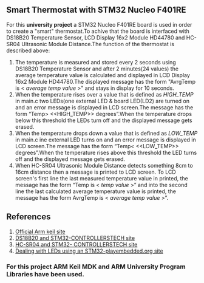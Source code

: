## Smart Thermostat with STM32 Nucleo F401RE

For this **university project** a STM32 Nucleo F401RE board is used in order to create a "smart" thermostat.To achive that the board is interfaced with 
DS18B20 Temperature Sensor, LCD Display 16x2 Module HD44780 and HC-SR04 Ultrasonic Module Distance.The function of the thermostat is described above:

1. The temperature is measured and stored every 2 seconds using DS18B20 Temperature Sensor and after 2 minutes(24 values) the average temperature value is calculated and displayed in LCD Display 16x2 Module HD44780.The displayed message has the form "AvrgTemp is < *average temp value* >" and stays in display for 10 seconds.
2. When the temperature rises over a value that is defined as *HIGH_TEMP* in main.c two LEDs(one external LED & board LED(LD2) are turned on and an error message is displayed in LCD screen.The message has the form “Temp> <<HIGH_TEMP>> degrees”.When the temperature drops below this threshold the LEDs turn off and the displayed message gets erased.
3. When the temperature drops down a value that is defined as *LOW_TEMP* in main.c ine external LED turns on and an error message is displayed in LCD screen.The message has the form “Temp< <<LOW_TEMP>> degrees”.When the temperature rises above this threshold the LED turns off and the displayed message gets erased.
4. When HC-SR04 Ultrasonic Module Distance detects something 8cm to 16cm distance then a message is printed to LCD screen. To LCD screen's first line the last measured temperature value in printed, the message has the form “Temp is < *temp value* >” and into the second line the last calculated average temperature value is printed, the message has the form AvrgTemp is < *average temp value* >”. 

## References
1. [Official Arm keil site](http://www.keil.com/)
2. [DS18B20 and STM32-CONTROLLERSTECH site](https://controllerstech.com/ds18b20-and-stm32/)
3. [HC-SR04 and STM32- CONTROLLERSTECH site](https://controllerstech.com/hc-sr04-ultrasonic-sensor-and-stm32/)
4. [Dealing with LEDs using an STM32-playembedded.org site](https://www.playembedded.org/blog/leds-stm32/)

### For this project ARM Keil MDK and ARM University Program Libraries have been used.
